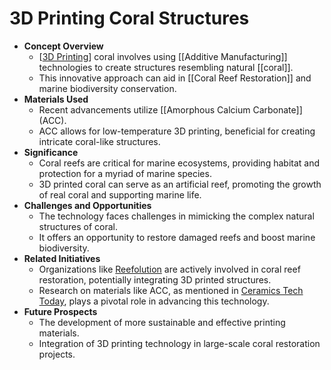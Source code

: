 # 3D Printing Coral Structures

- **Concept Overview**
  - [[3D Printing]] coral involves using [[Additive Manufacturing]] technologies to create structures resembling natural [[coral]].
  - This innovative approach can aid in [[Coral Reef Restoration]] and marine biodiversity conservation.
- **Materials Used**
  - Recent advancements utilize [[Amorphous Calcium Carbonate]] (ACC).
  - ACC allows for low-temperature 3D printing, beneficial for creating intricate coral-like structures.
- **Significance**
  - Coral reefs are critical for marine ecosystems, providing habitat and protection for a myriad of marine species.
  - 3D printed coral can serve as an artificial reef, promoting the growth of real coral and supporting marine life.
- **Challenges and Opportunities**
  - The technology faces challenges in mimicking the complex natural structures of coral.
  - It offers an opportunity to restore damaged reefs and boost marine biodiversity.
- **Related Initiatives**
  - Organizations like [Reefolution](https://reefolution.org/) are actively involved in coral reef restoration, potentially integrating 3D printed structures.
  - Research on materials like ACC, as mentioned in [Ceramics Tech Today](https://ceramics.org/ceramic-tech-today/materials-innovations/amorphous-calcium-carbonate-opens-door-to-low-temperature-3d-printing-of-ceramic-materials), plays a pivotal role in advancing this technology.
- **Future Prospects**
  - The development of more sustainable and effective printing materials.
  - Integration of 3D printing technology in large-scale coral restoration projects.

[//begin]: # "Autogenerated link references for markdown compatibility"
[3D Printing]: <3D Printing> "3D Printing"
[//end]: # "Autogenerated link references"
